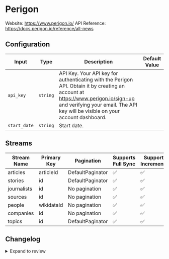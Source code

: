 # Perigon
Website: https://www.perigon.io/
API Reference: https://docs.perigon.io/reference/all-news

## Configuration

| Input | Type | Description | Default Value |
|-------|------|-------------|---------------|
| `api_key` | `string` | API Key. Your API key for authenticating with the Perigon API. Obtain it by creating an account at https://www.perigon.io/sign-up and verifying your email. The API key will be visible on your account dashboard. |  |
| `start_date` | `string` | Start date.  |  |

## Streams
| Stream Name | Primary Key | Pagination | Supports Full Sync | Supports Incremental |
|-------------|-------------|------------|---------------------|----------------------|
| articles | articleId | DefaultPaginator | ✅ |  ✅  |
| stories | id | DefaultPaginator | ✅ |  ✅  |
| journalists | id | No pagination | ✅ |  ✅  |
| sources | id | No pagination | ✅ |  ✅  |
| people | wikidataId | No pagination | ✅ |  ✅  |
| companies | id | No pagination | ✅ |  ✅  |
| topics | id | DefaultPaginator | ✅ |  ✅  |

## Changelog

<details>
  <summary>Expand to review</summary>

| Version          | Date              | Pull Request | Subject        |
|------------------|-------------------|--------------|----------------|
| 0.0.9 | 2025-07-12 | [63167](https://github.com/airbytehq/airbyte/pull/63167) | Update dependencies |
| 0.0.8 | 2025-07-05 | [62578](https://github.com/airbytehq/airbyte/pull/62578) | Update dependencies |
| 0.0.7 | 2025-06-28 | [62326](https://github.com/airbytehq/airbyte/pull/62326) | Update dependencies |
| 0.0.6 | 2025-06-21 | [61873](https://github.com/airbytehq/airbyte/pull/61873) | Update dependencies |
| 0.0.5 | 2025-06-14 | [60076](https://github.com/airbytehq/airbyte/pull/60076) | Update dependencies |
| 0.0.4 | 2025-05-03 | [59090](https://github.com/airbytehq/airbyte/pull/59090) | Update dependencies |
| 0.0.3 | 2025-04-19 | [58522](https://github.com/airbytehq/airbyte/pull/58522) | Update dependencies |
| 0.0.2 | 2025-04-12 | [57891](https://github.com/airbytehq/airbyte/pull/57891) | Update dependencies |
| 0.0.1 | 2025-04-06 | [57494](https://github.com/airbytehq/airbyte/pull/57494) | Initial release by [@btkcodedev](https://github.com/btkcodedev) via Connector Builder |

</details>
